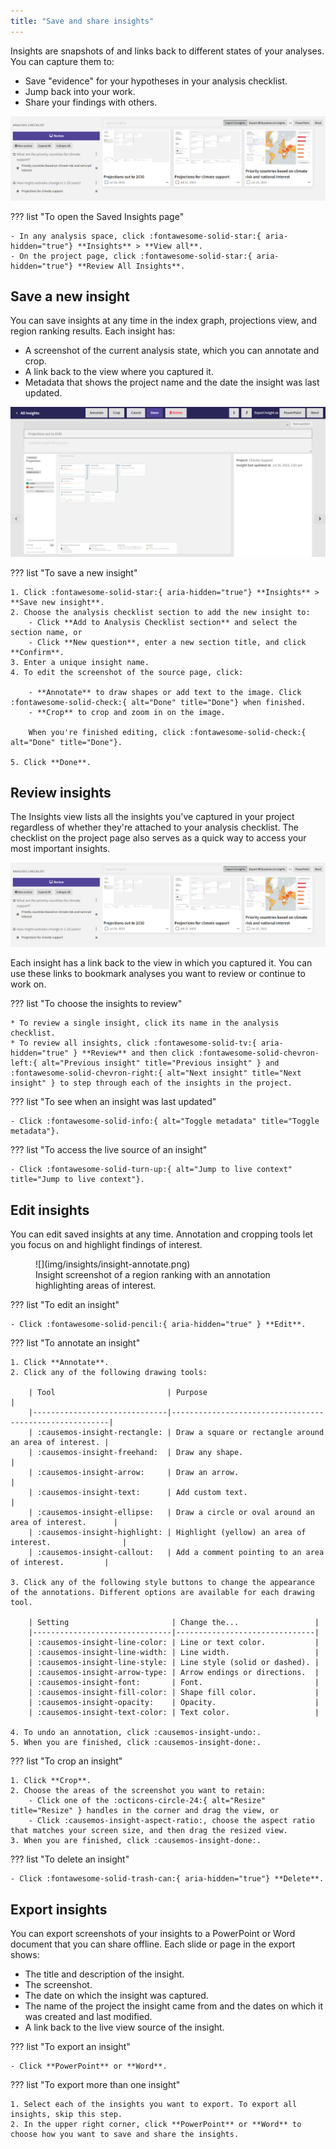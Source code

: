 ```yaml
---
title: "Save and share insights"
---
```


Insights are snapshots of and links back to different states of your analyses. You can capture them to: 

- Save "evidence" for your hypotheses in your analysis checklist.
- Jump back into your work.
- Share your findings with others.

![](img/insights/insights.png)

??? list "To open the Saved Insights page"

    - In any analysis space, click :fontawesome-solid-star:{ aria-hidden="true"} **Insights** > **View all**.
    - On the project page, click :fontawesome-solid-star:{ aria-hidden="true"} **Review All Insights**.

## Save a new insight

You can save insights at any time in the index graph, projections view, and region ranking results. Each insight has:

- A screenshot of the current analysis state, which you can annotate and crop.
- A link back to the view where you captured it.
- Metadata that shows the project name and the date the insight was last updated.

![](img/insights/insight-new.png)

??? list "To save a new insight"

    1. Click :fontawesome-solid-star:{ aria-hidden="true"} **Insights** > **Save new insight**.
    2. Choose the analysis checklist section to add the new insight to:
        - Click **Add to Analysis Checklist section** and select the section name, or
        - Click **New question**, enter a new section title, and click **Confirm**.
    3. Enter a unique insight name.
    4. To edit the screenshot of the source page, click:

        - **Annotate** to draw shapes or add text to the image. Click :fontawesome-solid-check:{ alt="Done" title="Done"} when finished.
        - **Crop** to crop and zoom in on the image.

        When you're finished editing, click :fontawesome-solid-check:{ alt="Done" title="Done"}.

    5. Click **Done**.

## Review insights

The Insights view lists all the insights you've captured in your project regardless of whether they're attached to your analysis checklist. The checklist on the project page also serves as a quick way to access your most important insights.

![](img/insights/insights.png)

Each insight has a link back to the view in which you captured it. You can use these links to bookmark analyses you want to review or continue to work on.

??? list "To choose the insights to review"

    * To review a single insight, click its name in the analysis checklist.
    * To review all insights, click :fontawesome-solid-tv:{ aria-hidden="true" } **Review** and then click :fontawesome-solid-chevron-left:{ alt="Previous insight" title="Previous insight" } and :fontawesome-solid-chevron-right:{ alt="Next insight" title="Next insight" } to step through each of the insights in the project.

??? list "To see when an insight was last updated"

    - Click :fontawesome-solid-info:{ alt="Toggle metadata" title="Toggle metadata"}.

??? list "To access the live source of an insight"

    - Click :fontawesome-solid-turn-up:{ alt="Jump to live context" title="Jump to live context"}.

## Edit insights

You can edit saved insights at any time. Annotation and cropping tools let you focus on and highlight findings of interest.

<figure markdown>
  ![](img/insights/insight-annotate.png)
  <figcaption>Insight screenshot of a region ranking with an annotation highlighting areas of interest.</figcaption>
</figure>

??? list "To edit an insight"

    - Click :fontawesome-solid-pencil:{ aria-hidden="true" } **Edit**.

??? list "To annotate an insight"

    1. Click **Annotate**.
    2. Click any of the following drawing tools:

        | Tool                         | Purpose                                                |
        |------------------------------|--------------------------------------------------------|
        | :causemos-insight-rectangle: | Draw a square or rectangle around an area of interest. |
        | :causemos-insight-freehand:  | Draw any shape.                                        |
        | :causemos-insight-arrow:     | Draw an arrow.                                         |
        | :causemos-insight-text:      | Add custom text.                                       |
        | :causemos-insight-ellipse:   | Draw a circle or oval around an area of interest.      |
        | :causemos-insight-highlight: | Highlight (yellow) an area of interest.                |
        | :causemos-insight-callout:   | Add a comment pointing to an area of interest.         |

    3. Click any of the following style buttons to change the appearance of the annotations. Different options are available for each drawing tool. 

        | Setting                       | Change the...                 |
        |-------------------------------|-------------------------------|
        | :causemos-insight-line-color: | Line or text color.           |
        | :causemos-insight-line-width: | Line width.                   |
        | :causemos-insight-line-style: | Line style (solid or dashed). |
        | :causemos-insight-arrow-type: | Arrow endings or directions.  |
        | :causemos-insight-font:       | Font.                         |
        | :causemos-insight-fill-color: | Shape fill color.             |
        | :causemos-insight-opacity:    | Opacity.                      |
        | :causemos-insight-text-color: | Text color.                   |

    4. To undo an annotation, click :causemos-insight-undo:.
    5. When you are finished, click :causemos-insight-done:.

??? list "To crop an insight"

    1. Click **Crop**.
    2. Choose the areas of the screenshot you want to retain:
        - Click one of the :octicons-circle-24:{ alt="Resize" title="Resize" } handles in the corner and drag the view, or
        - Click :causemos-insight-aspect-ratio:, choose the aspect ratio that matches your screen size, and then drag the resized view.
    3. When you are finished, click :causemos-insight-done:.

??? list "To delete an insight"

    - Click :fontawesome-solid-trash-can:{ aria-hidden="true"} **Delete**.

## Export insights

You can export screenshots of your insights to a PowerPoint or Word document that you can share offline. Each slide or page in the export shows:

- The title and description of the insight.
- The screenshot.
- The date on which the insight was captured.
- The name of the project the insight came from and the dates on which it was created and last modified.
- A link back to the live view source of the insight.

??? list "To export an insight"

    - Click **PowerPoint** or **Word**.

??? list "To export more than one insight"

    1. Select each of the insights you want to export. To export all insights, skip this step.
    2. In the upper right corner, click **PowerPoint** or **Word** to choose how you want to save and share the insights.